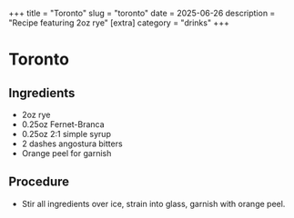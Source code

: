 ﻿+++
title = "Toronto"
slug = "toronto"
date = 2025-06-26
description = "Recipe featuring 2oz rye"
[extra]
  category = "drinks"
+++

# Toronto

## Ingredients
* 2oz rye
* 0.25oz Fernet-Branca
* 0.25oz 2:1 simple syrup
* 2 dashes angostura bitters
* Orange peel for garnish

## Procedure
* Stir all ingredients over ice, strain into glass, garnish with orange peel.